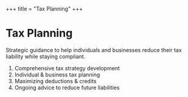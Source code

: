 +++
title = "Tax Planning"
+++

# Tax Planning

Strategic guidance to help individuals and businesses reduce their tax liability while staying compliant.

1. Comprehensive tax strategy development
2. Individual & business tax planning
3. Maximizing deductions & credits
4. Ongoing advice to reduce future liabilities
 
